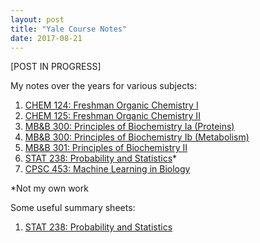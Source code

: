 ```yaml
---
layout: post
title: "Yale Course Notes"
date: 2017-08-21
---
```


\[POST IN PROGRESS\]

My notes over the years for various subjects:  
1. [CHEM 124: Freshman Organic Chemistry I](/PDF/CHEM124.pdf)  
2. [CHEM 125: Freshman Organic Chemistry II](/PDF/CHEM125.pdf)  
3. [MB&B 300: Principles of Biochemistry Ia (Proteins)](/PDF/MBB300a.pdf)  
4. [MB&B 300: Principles of Biochemistry Ib (Metabolism)](/PDF/MBB300b.pdf)  
5. [MB&B 301: Principles of Biochemistry II](/PDF/MBB301.pdf)  
7. [STAT 238: Probability and Statistics](/PDF/STAT238.pdf)*  
6. [CPSC 453: Machine Learning in Biology](/PDF/CPSC453.pdf)  

*Not my own work

Some useful summary sheets:  
1. [STAT 238: Probability and Statistics](/PDF/STAT238_NoteSheet.pdf)  

